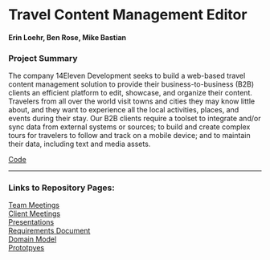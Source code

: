 # Travel Content Management Editor
#### Erin Loehr, Ben Rose, Mike Bastian

### Project Summary  
The company 14Eleven Development seeks to build a web-based travel content management solution to provide their business-to-business (B2B) 
clients an efficient platform to edit, showcase, and organize their content. Travelers from all over the world visit towns and cities they may 
know little about, and they want to experience all the local activities, places, and events during their stay. Our B2B clients require a 
toolset to integrate and/or sync data from external systems or sources; to build and create complex tours for travelers to follow and track on 
a mobile device; and to maintain their data, including text and media assets.

[Code](https://github.com/erincloehr/Travel-Content-Management-Editor-Code/tree/master)

---

### Links to Repository Pages:
[Team Meetings](https://github.com/erincloehr/Travel-Content-Management-Editor/tree/master/Team-Meetings)  
[Client Meetings](https://github.com/erincloehr/Travel-Content-Management-Editor/blob/master/Client-Meetings.md)  
[Presentations](https://github.com/erincloehr/Travel-Content-Management-Editor/tree/master/Presentations)  
[Requirements Document](https://github.com/erincloehr/Travel-Content-Management-Editor/blob/master/Important-Documents/RequirementsDocument.pdf)  
[Domain Model](https://github.com/erincloehr/Travel-Content-Management-Editor/blob/master/Important-Documents/TravelContentManagementDomainModel.vpp)  
[Prototpyes](https://github.com/erincloehr/Travel-Content-Management-Editor/tree/master/Important-Documents/Prototypes)
